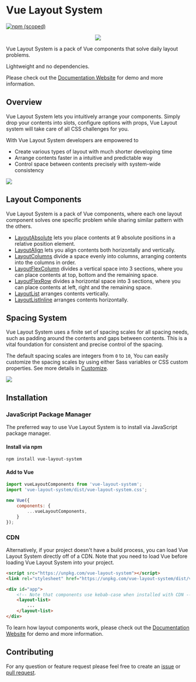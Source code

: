 # Vue Layout System

[![npm (scoped)](https://img.shields.io/npm/v/vue-layout-system.svg)](https://www.npmjs.com/package/vue-layout-system)

<p align="center"><img src="https://leeboyin.github.io/vue-layout-system/logo.png"></p>

Vue Layout System is a pack of Vue components that solve daily layout problems.

Lightweight and no dependencies.

Please check out the [Documentation Website](https://leeboyin.github.io/vue-layout-system/) for demo and more information.

## Overview

Vue Layout System lets you intuitively arrange your components. Simply drop your contents into slots, configure options with props, Vue Layout system will take care of all CSS challenges for you.

With Vue Layout System developers are empowered to

- Create various types of layout with much shorter developing time
- Arrange contents faster in a intuitive and predictable way
- Control space between contents precisely with system-wide consistency

![](https://leeboyin.github.io/vue-layout-system/layout_highlight.gif)

## Layout Components

Vue Layout System is a pack of Vue components, where each one layout component solves one specific problem while sharing similar pattern with the others.

- [LayoutAbsolute](https://leeboyin.github.io/vue-layout-system/components/LayoutAbsolute) lets you place contents at 9 absolute positions in a relative position element.
- [LayoutAlign](https://leeboyin.github.io/vue-layout-system/components/LayoutAlign) lets you align contents both horizontally and vertically.
- [LayoutColumns](https://leeboyin.github.io/vue-layout-system/components/LayoutColumns) divide a space evenly into columns, arranging contents into the columns in order.
- [LayoutFlexColumn](https://leeboyin.github.io/vue-layout-system/components/LayoutFlexColumn) divides a vertical space into 3 sections, where you can place contents at top, bottom and the remaining space.
- [LayoutFlexRow](https://leeboyin.github.io/vue-layout-system/components/LayoutFlexRow) divides a horizontal space into 3 sections, where you can place contents at left, right and the remaining space.
- [LayoutList](https://leeboyin.github.io/vue-layout-system/components/LayoutList) arranges contents vertically.
- [LayoutListInline](https://leeboyin.github.io/vue-layout-system/components/LayoutListInline) arranges contents horizontally.

## Spacing System

Vue Layout System uses a finite set of spacing scales for all spacing needs, such as padding around the contents and gaps between contents. This is a vital foundation for consistent and precise control of the spacing.

The default spacing scales are integers from `0` to `10`, You can easily customize the spacing scales by using either Sass variables or CSS custom properties. See more details in [Customize](https://leeboyin.github.io/vue-layout-system/customize/).

![](https://leeboyin.github.io/vue-layout-system/spacing_system.png)

## Installation

### JavaScript Package Manager 
The preferred way to use Vue Layout System is to install via JavaScript package manager.

#### Install via npm
```shell script
npm install vue-layout-system
```

#### Add to Vue
```javascript
import vueLayoutComponents from 'vue-layout-system';
import 'vue-layout-system/dist/vue-layout-system.css';

new Vue({
	components: {
		...vueLayoutComponents,
	}
});
```

### CDN
Alternatively, if your project doesn't have a build process, you can load Vue Layout System directly off of a CDN. Note that you need to load Vue before loading Vue Layout System into your project.

```html
<script src="https://unpkg.com/vue-layout-system"></script>
<link rel="stylesheet" href="https://unpkg.com/vue-layout-system/dist/vue-layout-system.css">

<div id="app">
	<!-- Note that components use kebab-case when installed with CDN -->
	<layout-list>
		...
	</layout-list>
</div>
```

To learn how layout components work, please check out the [Documentation Website](https://leeboyin.github.io/vue-layout-system/) for demo and more information.

## Contributing
For any question or feature request please feel free to create an [issue](https://github.com/LeeBoYin/vue-layout-system/issues/new) or [pull request](https://github.com/LeeBoYin/vue-layout-system/pulls).
